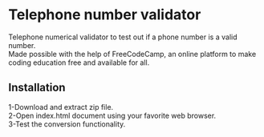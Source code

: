 # Telephone number validator  
Telephone numerical validator to test out if a phone number is a valid number.  
Made possible with the help of FreeCodeCamp, an online platform to make coding education free and available for all.  

## Installation  
1-Download and extract zip file.  
2-Open index.html document using your favorite web browser.  
3-Test the conversion functionality.
